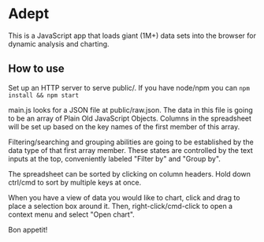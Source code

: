 Adept
=====

This is a JavaScript app that loads giant (1M+) data sets into the browser for dynamic analysis and charting.

How to use
----------

Set up an HTTP server to serve public/. If you have node/npm you can `npm install && npm start`

main.js looks for a JSON file at public/raw.json. The data in this file is going to be an array of Plain Old JavaScript Objects. Columns in the spreadsheet will be set up based on the key names of the first member of this array.

Filtering/searching and grouping abilities are going to be established by the data type of that first array member. These states are controlled by the text inputs at the top, conveniently labeled "Filter by" and "Group by".

The spreadsheet can be sorted by clicking on column headers. Hold down ctrl/cmd to sort by multiple keys at once.

When you have a view of data you would like to chart, click and drag to place a selection box around it. Then, right-click/cmd-click to open a context menu and select "Open chart".

Bon appetit!
